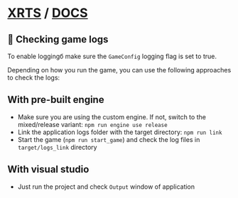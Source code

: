 # [XRTS](../README.md) / [DOCS](./README.md)

## 🧰 Checking game logs

To enable loggingб make sure the `GameConfig` logging flag is set to true. <br/>

Depending on how you run the game, you can use the following approaches to check the logs:

## With pre-built engine

- Make sure you are using the custom engine. If not, switch to the mixed/release variant: `npm run engine use release`
- Link the application logs folder with the target directory: `npm run link`
- Start the game (`npm run start_game`) and check the log files in `target/logs_link` directory

## With visual studio

- Just run the project and check `Output` window of application
